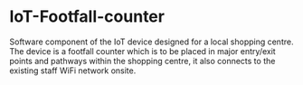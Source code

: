 # IoT-Footfall-counter
Software component of the IoT device designed for a local shopping centre. The device is a footfall counter which is to be placed in major entry/exit points and pathways within the shopping centre, it also connects to the existing staff WiFi network onsite.
